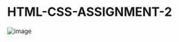 # HTML-CSS-ASSIGNMENT-2

![image](https://user-images.githubusercontent.com/106242050/171165875-70b98ae6-9a77-4d91-9cbb-ebf5b904ef9e.png)
